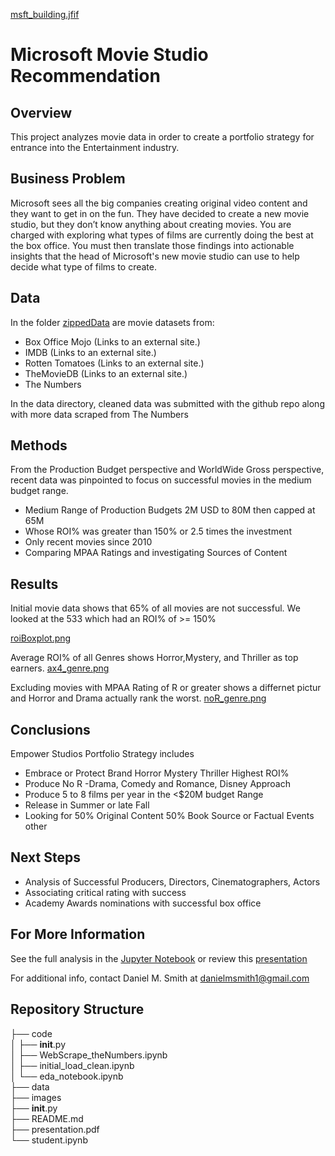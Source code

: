 
[msft_building.jfif](./images/msft_building.jfif)

# Microsoft Movie Studio Recommendation

## Overview

This project analyzes movie data in order to create a portfolio strategy for entrance into the Entertainment industry.

## Business Problem

Microsoft sees all the big companies creating original video content and they want to get in on the fun. They have decided to create a new movie studio, but they don’t know anything about creating movies. You are charged with exploring what types of films are currently doing the best at the box office. You must then translate those findings into actionable insights that the head of Microsoft's new movie studio can use to help decide what type of films to create.

## Data

In the folder [zippedData](https://github.com/learn-co-curriculum/dsc-phase-1-project/tree/master/zippedData) are movie datasets from:

- Box Office Mojo (Links to an external site.)
- IMDB (Links to an external site.)
- Rotten Tomatoes (Links to an external site.)
- TheMovieDB (Links to an external site.)
- The Numbers

In the data directory, cleaned data was submitted with the github repo along with more data scraped from The Numbers

## Methods

From the Production Budget perspective and WorldWide Gross perspective, recent data was pinpointed to focus on successful movies in the medium budget range.
- Medium Range of Production Budgets 2M USD to 80M then capped at 65M
- Whose ROI% was greater than 150% or 2.5 times the investment
- Only recent movies since 2010
- Comparing MPAA Ratings and investigating Sources of Content



## Results

Initial movie data shows that 65% of all movies are not successful.  We looked at the 533 which had an ROI% of >= 150%

[roiBoxplot.png](./images/roiBoxplot.png)

Average ROI% of all Genres shows Horror,Mystery, and Thriller as top earners.
[ax4_genre.png](attachment:./images/ax4_genre.png)

Excluding movies with MPAA Rating of R or greater shows a differnet pictur and Horror and Drama actually rank the worst.
[noR_genre.png](./images/noR_genre.png)

## Conclusions

Empower Studios Portfolio Strategy includes<br>
- Embrace or Protect Brand Horror Mystery Thriller Highest ROI% <br>
- Produce No R -Drama, Comedy and Romance, Disney Approach <br>
- Produce 5 to 8 films per year in the <$20M budget Range <br>
- Release in Summer or late Fall <br>
- Looking for 50% Original Content 50% Book Source or Factual Events other


## Next Steps

- Analysis of Successful Producers, Directors, Cinematographers, Actors
- Associating critical rating with success
- Academy Awards nominations with successful box office

## For More Information

See the full analysis in the [Jupyter Notebook](https://github.com/SunTzuLombardi/MovieStudioCapstone/blob/main/code/eda_notebook.ipynb) or review this [presentation](https://github.com/SunTzuLombardi/MovieStudioCapstone/blob/main/presentation.pdf)

For additional info, contact Daniel M. Smith at danielmsmith1@gmail.com

## Repository Structure

├── code<br>
│   ├── __init__.py<br>
│   ├── WebScrape_theNumbers.ipynb<br>
│   ├── initial_load_clean.ipynb<br>
│   └── eda_notebook.ipynb<br>
├── data<br>
├── images<br>
├── __init__.py<br>
├── README.md<br>
├── presentation.pdf<br>
└── student.ipynb<br>

